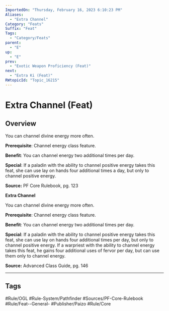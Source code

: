 ```yaml
---
ImportedOn: "Thursday, February 16, 2023 6:10:23 PM"
Aliases:
  - "Extra Channel"
Category: "Feats"
Suffix: "Feat"
Tags:
  - "Category/Feats"
parent:
  - "E"
up:
  - "E"
prev:
  - "Exotic Weapon Proficiency (Feat)"
next:
  - "Extra Ki (Feat)"
RWtopicId: "Topic_16215"
---
```

# Extra Channel (Feat)
## Overview
You can channel divine energy more often.

**Prerequisite**: Channel energy class feature.

**Benefit**: You can channel energy two additional times per day.

**Special**: If a paladin with the ability to channel positive energy takes this feat, she can use lay on hands four additional times a day, but only to channel positive energy.

**Source:** PF Core Rulebook, pg. 123

**Extra Channel**

You can channel divine energy more often.

**Prerequisite**: Channel energy class feature.

**Benefit**: You can channel energy two additional times per day.

**Special**: If a paladin with the ability to channel positive energy takes this feat, she can use lay on hands four additional times per day, but only to channel positive energy. If a warpriest with the ability to channel energy takes this feat, he gains four additional uses of fervor per day, but can use them only to channel energy.

**Source:** Advanced Class Guide, pg. 146


---
## Tags
#Rule/OGL #Rule-System/Pathfinder #Sources/PF-Core-Rulebook #Rule/Feat--General- #Publisher/Paizo #Rule/Core


